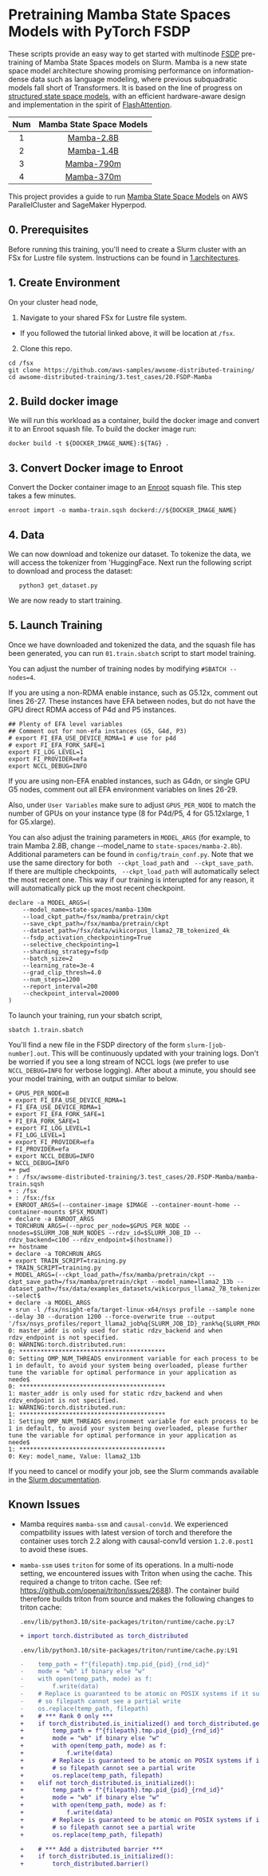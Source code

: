# Pretraining Mamba State Spaces Models with PyTorch FSDP

These scripts provide an easy way to get started with multinode [FSDP](https://pytorch.org/tutorials/intermediate/FSDP_tutorial.html) pre-training of Mamba State Spaces models on Slurm. Mamba is a new state space model architecture showing promising performance on information-dense data such as language modeling, where previous subquadratic models fall short of Transformers.
It is based on the line of progress on [structured state space models](https://github.com/state-spaces/s4),
with an efficient hardware-aware design and implementation in the spirit of [FlashAttention](https://github.com/Dao-AILab/flash-attention). 

|Num|                                    Mamba State Space Models                                  |
|:-:|:--------------------------------------------------------------------------------------------:|
| 1 |      [Mamba-2.8B](https://huggingface.co/state-spaces/mamba-2.8b-hf)                         |
| 2 |      [Mamba-1.4B](https://huggingface.co/state-spaces/mamba-1.4b-hf)                         |
| 3 |      [Mamba-790m](https://huggingface.co/state-spaces/mamba-790m-hf)                         |
| 4 |      [Mamba-370m](https://huggingface.co/state-spaces/mamba-370m-hf)                         |


This project provides a guide to run [Mamba State Space Models](https://huggingface.co/state-spaces) on AWS ParallelCluster and SageMaker Hyperpod.


## 0. Prerequisites

Before running this training, you'll need to create a Slurm cluster with an FSx for Lustre file system. Instructions can be found in [1.architectures](../../1.architectures).

## 1. Create Environment

On your cluster head node, 
1. Navigate to your shared FSx for Lustre file system.
* If you followed the tutorial linked above, it will be location at `/fsx`.   
2. Clone this repo. 

```
cd /fsx
git clone https://github.com/aws-samples/awsome-distributed-training/
cd awsome-distributed-training/3.test_cases/20.FSDP-Mamba
```

## 2. Build docker image
We will run this workload as a container, build the docker image and convert it to an Enroot squash file. To build the docker image run:

```
docker build -t ${DOCKER_IMAGE_NAME}:${TAG} .
```

## 3. Convert Docker image to Enroot
Convert the Docker container image to an [Enroot](https://github.com/NVIDIA/enroot) squash file. This step takes a few minutes.
```
enroot import -o mamba-train.sqsh dockerd://${DOCKER_IMAGE_NAME}

```



## 4. Data

We can now download and tokenize our dataset. To tokenize the data, we will access the tokenizer from 'HuggingFace. Next run the following script to download and process the dataset:

```
   python3 get_dataset.py
```
We are now ready to start training.

## 5. Launch Training

Once we have downloaded and tokenized the data, and the squash file has been generated, you can run `01.train.sbatch` script to start model training.

You can adjust the number of training nodes by modifying `#SBATCH --nodes=4`. 

If you are using a non-RDMA enable instance, such as G5.12x, comment out lines 26-27. These instances have EFA between nodes, but do not have the GPU direct RDMA access of P4d and P5 instances.

```
## Plenty of EFA level variables
## Comment out for non-efa instances (G5, G4d, P3)
# export FI_EFA_USE_DEVICE_RDMA=1 # use for p4d
# export FI_EFA_FORK_SAFE=1
export FI_LOG_LEVEL=1
export FI_PROVIDER=efa
export NCCL_DEBUG=INFO
```

If you are using non-EFA enabled instances, such as G4dn, or single GPU G5 nodes, comment out all EFA environment variables on lines 26-29.

Also, under `User Variables` make sure to adjust `GPUS_PER_NODE` to match the number of GPUs on your instance type (8 for P4d/P5, 4 for G5.12xlarge, 1 for G5.xlarge).

You can also adjust the training parameters in `MODEL_ARGS` (for example, to train Mamba 2.8B, change --model_name to `state-spaces/mamba-2.8b`). Additional parameters can be found in `config/train_conf.py`. Note that we use the same directory for both ` --ckpt_load_path` and ` --ckpt_save_path`. If there are multiple checkpoints, ` --ckpt_load_path` will automatically select the most recent one. This way if our training is interupted for any reason, it will automatically pick up the most recent checkpoint.

```
declare -a MODEL_ARGS=(
    --model_name=state-spaces/mamba-130m
    --load_ckpt_path=/fsx/mamba/pretrain/ckpt
    --save_ckpt_path=/fsx/mamba/pretrain/ckpt
    --dataset_path=/fsx/data/wikicorpus_llama2_7B_tokenized_4k
    --fsdp_activation_checkpointing=True
    --selective_checkpointing=1
    --sharding_strategy=fsdp
    --batch_size=2
    --learning_rate=3e-4
    --grad_clip_thresh=4.0
    --num_steps=1200
    --report_interval=200
    --checkpoint_interval=20000
)
```

To launch your training, run your sbatch script,

```
sbatch 1.train.sbatch
```

You'll find a new file in the FSDP directory of the form `slurm-[job-number].out`. This will be continuously updated with your training logs. Don't be worried if you see a long stream of NCCL logs (we prefer to use `NCCL_DEBUG=INFO` for verbose logging). After about a minute, you should see your model training, with an output similar to below.

```
+ GPUS_PER_NODE=8
+ export FI_EFA_USE_DEVICE_RDMA=1
+ FI_EFA_USE_DEVICE_RDMA=1
+ export FI_EFA_FORK_SAFE=1
+ FI_EFA_FORK_SAFE=1
+ export FI_LOG_LEVEL=1
+ FI_LOG_LEVEL=1
+ export FI_PROVIDER=efa
+ FI_PROVIDER=efa
+ export NCCL_DEBUG=INFO
+ NCCL_DEBUG=INFO
++ pwd
+ : /fsx/awsome-distributed-training/3.test_cases/20.FSDP-Mamba/mamba-train.sqsh
+ : /fsx
+ : /fsx:/fsx
+ ENROOT_ARGS=(--container-image $IMAGE --container-mount-home --container-mounts $FSX_MOUNT)
+ declare -a ENROOT_ARGS
+ TORCHRUN_ARGS=(--nproc_per_node=$GPUS_PER_NODE --nnodes=$SLURM_JOB_NUM_NODES --rdzv_id=$SLURM_JOB_ID --rdzv_backend=c10d --rdzv_endpoint=$(hostname))
++ hostname
+ declare -a TORCHRUN_ARGS
+ export TRAIN_SCRIPT=training.py
+ TRAIN_SCRIPT=training.py
+ MODEL_ARGS=(--ckpt_load_path=/fsx/mamba/pretrain/ckpt --ckpt_save_path=/fsx/mamba/pretrain/ckpt --model_name=llama2_13b --dataset_path=/fsx/data/examples_datasets/wikicorpus_llama2_7B_tokenized_4k --select$
+ declare -a MODEL_ARGS
+ srun -l /fsx/nsight-efa/target-linux-x64/nsys profile --sample none --delay 30 --duration 1200 --force-overwrite true --output '/fsx/nsys_profiles/report_llama2_job%q{SLURM_JOB_ID}_rank%q{SLURM_PROCID}_on_%q$
0: master_addr is only used for static rdzv_backend and when rdzv_endpoint is not specified.
0: WARNING:torch.distributed.run:
0: *****************************************
0: Setting OMP_NUM_THREADS environment variable for each process to be 1 in default, to avoid your system being overloaded, please further tune the variable for optimal performance in your application as neede$
0: *****************************************
1: master_addr is only used for static rdzv_backend and when rdzv_endpoint is not specified.
1: WARNING:torch.distributed.run:
1: *****************************************
1: Setting OMP_NUM_THREADS environment variable for each process to be 1 in default, to avoid your system being overloaded, please further tune the variable for optimal performance in your application as neede$
1: *****************************************
0: Key: model_name, Value: llama2_13b
```

If you need to cancel or modify your job, see the Slurm commands available in the [Slurm documentation](https://slurm.schedmd.com/quickstart.html).

## Known Issues

- Mamba requires `mamba-ssm` and  `causal-conv1d`. We experienced compatbility issues with latest version of torch and therefore the container uses torch 2.2 along with causal-conv1d version `1.2.0.post1` to avoid these isues.
- `mamba-ssm` uses `triton` for some of its operations. In a multi-node setting, we encountered issues with Triton when using the cache. This required a change to triton cache. (See ref: https://github.com/openai/triton/issues/2688). The container build therefore builds triton from source and makes the following changes to triton cache:

    `.env/lib/python3.10/site-packages/triton/runtime/cache.py:L7`
    ```diff
    + import torch.distributed as torch_distributed
    ```

    `.env/lib/python3.10/site-packages/triton/runtime/cache.py:L91`

    ```diff
    -    temp_path = f"{filepath}.tmp.pid_{pid}_{rnd_id}"
    -    mode = "wb" if binary else "w"
    -    with open(temp_path, mode) as f:
    -        f.write(data)
    -    # Replace is guaranteed to be atomic on POSIX systems if it succeeds
    -    # so filepath cannot see a partial write
    -    os.replace(temp_path, filepath)
    +    # *** Rank 0 only ***
    +    if torch_distributed.is_initialized() and torch_distributed.get_rank() == 0:
    +        temp_path = f"{filepath}.tmp.pid_{pid}_{rnd_id}"
    +        mode = "wb" if binary else "w"
    +        with open(temp_path, mode) as f:
    +            f.write(data)
    +        # Replace is guaranteed to be atomic on POSIX systems if it succeeds
    +        # so filepath cannot see a partial write
    +        os.replace(temp_path, filepath)
    +    elif not torch_distributed.is_initialized():
    +        temp_path = f"{filepath}.tmp.pid_{pid}_{rnd_id}"
    +        mode = "wb" if binary else "w"
    +        with open(temp_path, mode) as f:
    +            f.write(data)
    +        # Replace is guaranteed to be atomic on POSIX systems if it succeeds
    +        # so filepath cannot see a partial write
    +        os.replace(temp_path, filepath)

    +    # *** Add a distributed barrier ***
    +    if torch_distributed.is_initialized():
    +        torch_distributed.barrier()
    ```